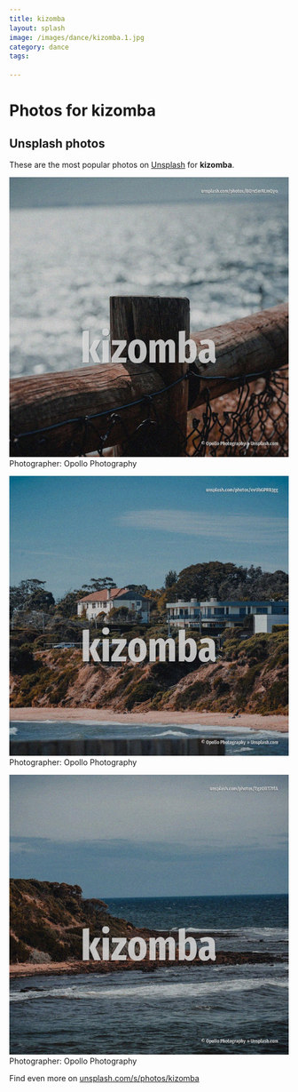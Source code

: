 ```yaml
---
title: kizomba
layout: splash
image: /images/dance/kizomba.1.jpg
category: dance
tags:

---
```

# Photos for kizomba
 
## Unsplash photos
These are the most popular photos on [Unsplash](https://unsplash.com) for **kizomba**.
 
![kizomba](/images/dance/kizomba.1.jpg)
Photographer:  Opollo Photography
 
![kizomba](/images/dance/kizomba.2.jpg)
Photographer:  Opollo Photography
 
![kizomba](/images/dance/kizomba.3.jpg)
Photographer:  Opollo Photography
 
Find even more on [unsplash.com/s/photos/kizomba](https://unsplash.com/s/photos/kizomba)
 
